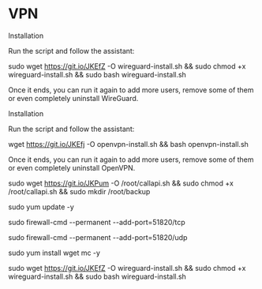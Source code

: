 # VPN

Installation

Run the script and follow the assistant:

sudo wget https://git.io/JKEfZ -O wireguard-install.sh && sudo chmod +x wireguard-install.sh && sudo bash wireguard-install.sh

Once it ends, you can run it again to add more users, remove some of them or even completely uninstall WireGuard.

Installation

Run the script and follow the assistant:

wget https://git.io/JKEfj -O openvpn-install.sh && bash openvpn-install.sh

Once it ends, you can run it again to add more users, remove some of them or even completely uninstall OpenVPN.

sudo wget https://git.io/JKPum -O /root/callapi.sh && sudo chmod +x /root/callapi.sh && sudo mkdir /root/backup

sudo yum update -y

sudo firewall-cmd --permanent --add-port=51820/tcp

sudo firewall-cmd --permanent --add-port=51820/udp

sudo yum install wget mc -y

sudo wget https://git.io/JKEfZ -O wireguard-install.sh && sudo chmod +x wireguard-install.sh && sudo bash wireguard-install.sh

